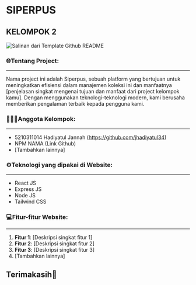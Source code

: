 # SIPERPUS
## KELOMPOK 2

![Salinan dari Template Github README](https://github.com/jhadiyatul34/PROJEK-AKHIR-WSII-KELOMPOK2/assets/120487265/2cb9a1eb-0eb8-483d-88ae-636c448772ae)

### 🌐Tentang Project:
----------------
Nama project ini adalah Siperpus, sebuah platform yang bertujuan untuk meningkatkan efisiensi dalam manajemen koleksi ini dan manfaatnya [penjelasan singkat mengenai tujuan dan manfaat dari project kelompok kamu]. Dengan menggunakan teknologi-teknologi modern, kami berusaha memberikan pengalaman terbaik kepada pengguna kami.

### 👨🏻‍💻Anggota Kelompok:
----------------
- 5210311014 Hadiyatul Jannah (https://github.com/jhadiyatul34)
- NPM NAMA (Link Github)
- [Tambahkan lainnya]

### ⚙️Teknologi yang dipakai di Website:
----------------
- React JS
- Express JS
- Node JS
- Tailwind CSS

### 💻Fitur-fitur Website:
----------------
1. **Fitur 1**: [Deskripsi singkat fitur 1]
2. **Fitur 2**: [Deskripsi singkat fitur 2]
3. **Fitur 3**: [Deskripsi singkat fitur 3]
4. [Tambahkan lainnya]

Terimakasih👋
-----------

